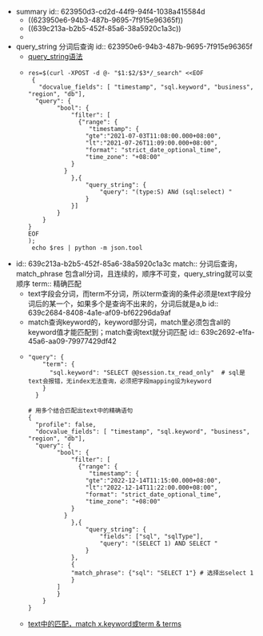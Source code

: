 - summary
  id:: 623950d3-cd2d-44f9-94f4-1038a415584d
	- ((623950e6-94b3-487b-9695-7f915e96365f))
	- ((639c213a-b2b5-452f-85a6-38a5920c1a3c))
	-
- query_string 分词后查询
  id:: 623950e6-94b3-487b-9695-7f915e96365f
	- [query_string语法](https://blog.51cto.com/u_15316394/3215826)
	- ```
	  res=$(curl -XPOST -d @- "$1:$2/$3*/_search" <<EOF 
	   {
	     "docvalue_fields": [ "timestamp", "sql.keyword", "business", "region", "db"],
	    "query": {
	          "bool": {
	              "filter": [
	                {"range": {
	                   "timestamp": {
	                  "gte":"2021-07-03T11:08:00.000+08:00",
	                  "lt":"2021-07-26T11:09:00.000+08:00",
	                  "format": "strict_date_optional_time",
	                  "time_zone": "+08:00"
	              }
	            }
	              },{
	                  "query_string": {
	                      "query": "(type:S) ANd (sql:select) "
	                  }
	              }]
	          }
	      }
	  }
	  EOF
	  );
	   echo $res | python -m json.tool
	  ```
- id:: 639c213a-b2b5-452f-85a6-38a5920c1a3c
  match:: 分词后查询，match_phrase 包含all分词，且连续的，顺序不可变，query_string就可以变顺序
  term:: 精确匹配
	- text字段会分词，而term不分词，所以term查询的条件必须是text字段分词后的某一个，如果多个是查询不出来的，分词后就是a,b
	  id:: 639c2684-8408-4a1e-af09-bf62296da9af
	- match查询keyword的，keyword部分词，match里必须包含all的keyword值才能匹配到；match查询text就分词匹配
	  id:: 639c2692-e1fa-45a6-aa09-79977429df42
	- ```
	  "query": {
	      "term": {
	        "sql.keyword": "SELECT @@session.tx_read_only"  # sql是text会报错，无index无法查询，必须把字段mapping设为keyword
	      }
	    }
	    
	  # 用多个结合匹配出text中的精确语句
	  {
	    "profile": false,
	    "docvalue_fields": [ "timestamp", "sql.keyword", "business", "region", "db"],
	    "query": {
	          "bool": {
	              "filter": [
	                {"range": {
	                   "timestamp": {
	                  "gte":"2022-12-14T11:15:00.000+08:00",
	                  "lt":"2022-12-14T11:22:00.000+08:00",
	                  "format": "strict_date_optional_time",
	                  "time_zone": "+08:00"
	              }
	            }
	              },{
	                  "query_string": {
	                      "fields": ["sql", "sqlType"],
	                      "query": "(SELECT 1) AND SELECT "
	                  }
	              },
	              {
	              "match_phrase": {"sql": "SELECT 1"} # 选择出select 1
	              }
	          ]
	          }
	      }
	  }
	  ```
	- [text中的匹配，match x.keyword或term & terms](https://www.cnblogs.com/musecho/p/15354576.html)